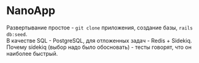 # NanoApp
Развертывание простое - `git clone` приложения, создание базы, `rails db:seed`.  
В качестве SQL - PostgreSQL, для отложенных задач - Redis + Sidekiq.
Почему sidekiq (выбор надо было обосновать) - тесты говорят, что он наиболее быстрый.

